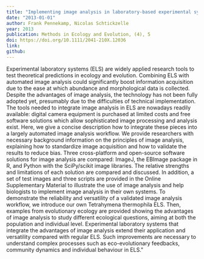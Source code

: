 ```yaml
---
title: "Implementing image analysis in laboratory-based experimental systems for ecology and evolution: a hands-on guide"
date: "2013-01-01"
author: Frank Pennekamp, Nicolas Schtickzelle
year: 2013
publication: Methods in Ecology and Evolution, (4), 5
doi: https://doi.org/10.1111/2041-210X.12036
link: 
github: 
---
```


Experimental laboratory systems (ELS) are widely applied research tools to test theoretical predictions in ecology and evolution. Combining ELS with automated image analysis could significantly boost information acquisition due to the ease at which abundance and morphological data is collected. Despite the advantages of image analysis, the technology has not been fully adopted yet, presumably due to the difficulties of technical implementation.   
The tools needed to integrate image analysis in ELS are nowadays readily available: digital camera equipment is purchased at limited costs and free software solutions which allow sophisticated image processing and analysis exist. Here, we give a concise description how to integrate these pieces into a largely automated image analysis workflow. We provide researchers with necessary background information on the principles of image analysis, explaining how to standardize image acquisition and how to validate the results to reduce bias. 
Three cross-platform and open-source software solutions for image analysis are compared: ImageJ, the EBImage package in R, and Python with the SciPy/scikit image libraries. The relative strengths and limitations of each solution are compared and discussed. In addition, a set of test images and three scripts are provided in the Online Supplementary Material to illustrate the use of image analysis and help biologists to implement image analysis in their own systems. 
To demonstrate the reliability and versatility of a validated image analysis workflow, we introduce our own Tetrahymena thermophila ELS. Then, examples from evolutionary ecology are provided showing the advantages of image analysis to study different ecological questions, aiming at both the population and individual level. 
Experimental laboratory systems that integrate the advantages of image analysis extend their application and versatility compared with regular ELS. Such improvements are necessary to understand complex processes such as eco-evolutionary feedbacks, community dynamics and individual behaviour in ELS."
